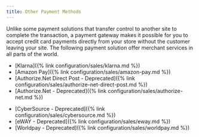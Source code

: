 ```yaml
---
title: Other Payment Methods
---
```


Unlike some payment solutions that transfer control to another site to complete the transaction, a payment gateway makes it possible for you to accept credit card payments directly from your store without the customer leaving your site. The following payment solution offer merchant services in all parts of the world.

- [Klarna]({% link configuration/sales/klarna.md %})
- [Amazon Pay]({% link configuration/sales/amazon-pay.md %})
- [Authorize.Net Direct Post - Deprecated]({% link configuration/sales/authorize-net-direct-post.md %})
- [Authorize.Net - Deprecated]({% link configuration/sales/authorize-net.md %})
<!--{% if "Default.EE-B2B" contains site.edition %}-->
- [CyberSource - Deprecated]({% link configuration/sales/cybersource.md %})
- [eWAY - Deprecated]({% link configuration/sales/eway.md %})
- [Worldpay - Deprecated]({% link configuration/sales/worldpay.md %})
<!--{% endif %}-->
